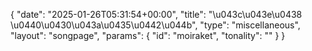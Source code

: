 {
    "date": "2025-01-26T05:31:54+00:00",
    "title": "\u043c\u043e\u0438 \u0440\u0430\u043a\u0435\u0442\u044b",
    "type": "miscellaneous",
    "layout": "songpage",
    "params": {
        "id": "moiraket",
        "tonality": ""
    }
}